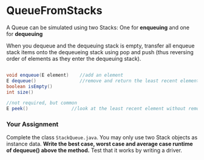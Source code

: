 # QueueFromStacks
A Queue can be simulated using two Stacks: One for **enqueuing** and one for **dequeuing**

When you dequeue and the dequeuing stack is empty, transfer all enqueue stack items onto the dequeueing stack using pop and push (thus reversing order of elements as they enter the dequeuing stack).

```java

void enqueue(E element)    //add an element
E dequeue()                //remove and return the least recent element
boolean isEmpty()   
int size()

//not required, but common
E peek()                //look at the least recent element without removing

```


### Your Assignment

Complete the class `StackQueue.java`. You may only use two Stack objects as instance data. **Write the best case, worst case and average case runtime of dequeue() above the method.** Test that it works by writing a driver.
